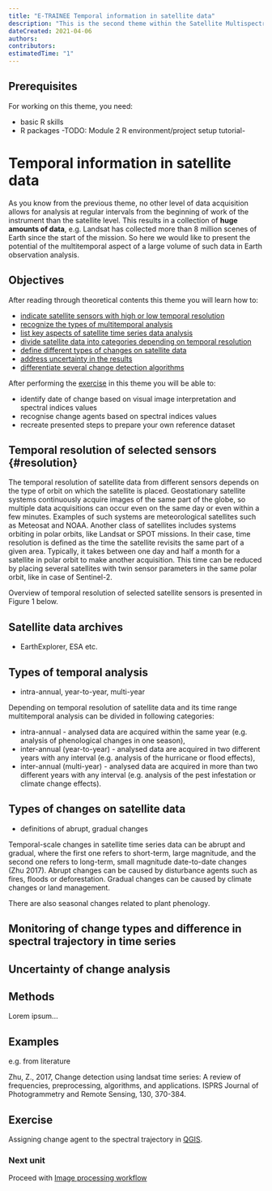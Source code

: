 ```yaml
---
title: "E-TRAINEE Temporal information in satellite data"
description: "This is the second theme within the Satellite Multispectral Images Time Series Analysis module."
dateCreated: 2021-04-06
authors:
contributors: 
estimatedTime: "1"
---
```


## Prerequisites
For working on this theme, you need:
- basic R skills
- R packages -TODO: Module 2 R environment/project setup tutorial-


# Temporal information in satellite data

As you know from the previous theme, no other level of data acquisition allows for analysis at regular intervals from the beginning of work of the instrument than the satellite level. This results in a collection of **huge amounts of data**, e.g. Landsat has collected more than 8 million scenes of Earth since the start of the mission. So here we would like to present the potential of the multitemporal aspect of a large volume of such data in Earth observation analysis.

## Objectives

After reading through theoretical contents this theme you will learn how to:<br>
- [indicate satellite sensors with high or low temporal resolution](#resolution)<br>
- [recognize the types of multitemporal analysis](#temporal-analysis)<br>
- [list key aspects of satellite time series data analysis](#aspects)<br>
- [divide satellite data into categories depending on temporal resolution](#monitoring)<br>
- [define different types of changes on satellite data](#changes)<br>
- [address uncertainty in the results](#uncertainty)<br>
- [differentiate several change detection algorithms](#methods)<br>


After performing the [exercise](#exercise) in this theme you will be able to:
- identify date of change based on visual image interpretation and spectral indices values
- recognise change agents based on spectral indices values
- recreate presented steps to prepare your own reference dataset


## Temporal resolution of selected sensors {#resolution}

The temporal resolution of satellite data from different sensors depends on the type of orbit on which the satellite is placed. Geostationary satellite systems continuously acquire images of the same part of the globe, so multiple data acquisitions can occur even on the same day or even within a few minutes. Examples of such systems are meteorological satellites such as Meteosat and NOAA. Another class of satellites includes systems orbiting in polar orbits, like Landsat or SPOT missions. In their case, time resolution is defined as the time the satellite revisits the same part of a given area. Typically, it takes between one day and half a month for a satellite in polar orbit to make another acquisition. This time can be reduced by placing several satellites with twin sensor parameters in the same polar orbit, like in case of Sentinel-2.

Overview of temporal resolution of selected satellite sensors is presented in Figure 1 below.





## Satellite data archives

* EarthExplorer, ESA etc.

## Types of temporal analysis

* intra-annual, year-to-year, multi-year

Depending on temporal resolution of satellite data and its time range multitemporal analysis can be divided in following categories:
- intra-annual - analysed data are acquired within the same year (e.g. analysis of phenological changes in one season),
- inter-annual (year-to-year) - analysed data are acquired in two different years with any interval  (e.g. analysis of the hurricane or flood effects),
- inter-annual (multi-year) - analysed data are acquired in more than two different years with any interval  (e.g. analysis of the pest infestation or climate change effects).


## Types of changes on satellite data

* definitions of abrupt, gradual changes

Temporal-scale changes in satellite time series data can be abrupt and gradual, where the first one refers to short-term, large magnitude, and the second one refers to long-term, small magnitude date-to-date changes (Zhu 2017). Abrupt changes can be caused by disturbance agents such as fires, floods or deforestation. Gradual changes can be caused by climate changes or land management.

There are also seasonal changes related to plant phenology. 

## Monitoring of change types and difference in spectral trajectory in time series

## Uncertainty of change analysis


## Methods

Lorem ipsum...


## Examples 

e.g. from literature 

Zhu, Z., 2017, Change detection using landsat time series: A review of frequencies, preprocessing, algorithms, and applications. ISPRS Journal of Photogrammetry and Remote Sensing, 130, 370-384.




## Exercise 

Assigning change agent to the spectral trajectory in [QGIS](../../software/software_qgis.md).


### Next unit
Proceed with [Image processing workflow](../03_image_processing/03_image_processing.md)
